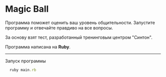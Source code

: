 # Magic Ball

Программа поможет оценить ваш уровень общительности.
Запустите программу и отвечайте правдиво на все вопросы.

За основу взят тест, разработанный тренинговым центром "Синтон".


Программа написана на **Ruby**.
***

Запуск программы
``` ruby
  ruby main.rb
```
